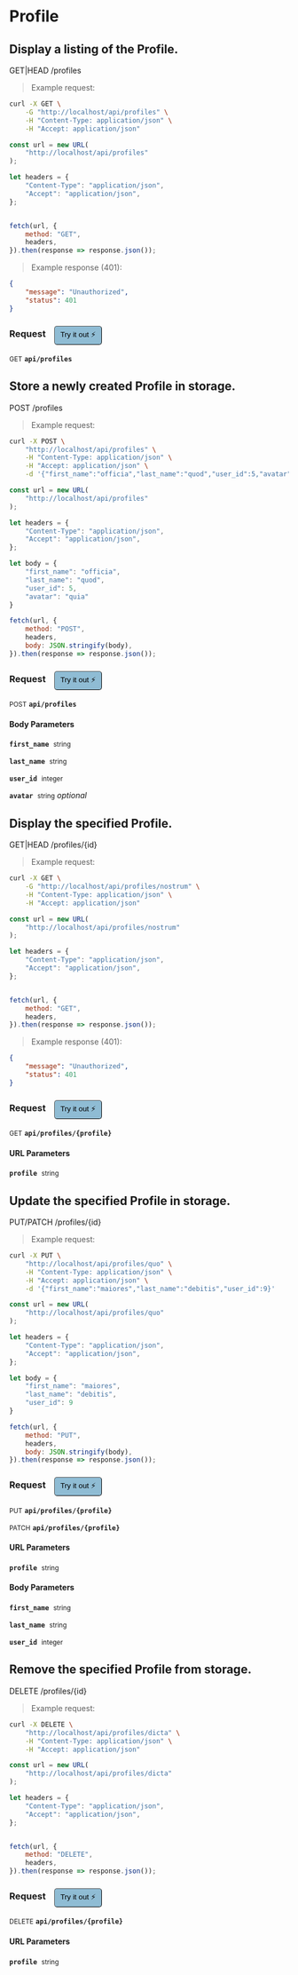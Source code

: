 # Profile


## Display a listing of the Profile.


GET|HEAD /profiles

> Example request:

```bash
curl -X GET \
    -G "http://localhost/api/profiles" \
    -H "Content-Type: application/json" \
    -H "Accept: application/json"
```

```javascript
const url = new URL(
    "http://localhost/api/profiles"
);

let headers = {
    "Content-Type": "application/json",
    "Accept": "application/json",
};


fetch(url, {
    method: "GET",
    headers,
}).then(response => response.json());
```


> Example response (401):

```json
{
    "message": "Unauthorized",
    "status": 401
}
```
<div id="execution-results-GETapi-profiles" hidden>
    <blockquote>Received response<span id="execution-response-status-GETapi-profiles"></span>:</blockquote>
    <pre class="json"><code id="execution-response-content-GETapi-profiles"></code></pre>
</div>
<div id="execution-error-GETapi-profiles" hidden>
    <blockquote>Request failed with error:</blockquote>
    <pre><code id="execution-error-message-GETapi-profiles"></code></pre>
</div>
<form id="form-GETapi-profiles" data-method="GET" data-path="api/profiles" data-authed="0" data-hasfiles="0" data-headers='{"Content-Type":"application\/json","Accept":"application\/json"}' onsubmit="event.preventDefault(); executeTryOut('GETapi-profiles', this);">
<h3>
    Request&nbsp;&nbsp;&nbsp;
        <button type="button" style="background-color: #8fbcd4; padding: 5px 10px; border-radius: 5px; border-width: thin;" id="btn-tryout-GETapi-profiles" onclick="tryItOut('GETapi-profiles');">Try it out ⚡</button>
    <button type="button" style="background-color: #c97a7e; padding: 5px 10px; border-radius: 5px; border-width: thin;" id="btn-canceltryout-GETapi-profiles" onclick="cancelTryOut('GETapi-profiles');" hidden>Cancel</button>&nbsp;&nbsp;
    <button type="submit" style="background-color: #6ac174; padding: 5px 10px; border-radius: 5px; border-width: thin;" id="btn-executetryout-GETapi-profiles" hidden>Send Request 💥</button>
    </h3>
<p>
<small class="badge badge-green">GET</small>
 <b><code>api/profiles</code></b>
</p>
</form>


## Store a newly created Profile in storage.


POST /profiles

> Example request:

```bash
curl -X POST \
    "http://localhost/api/profiles" \
    -H "Content-Type: application/json" \
    -H "Accept: application/json" \
    -d '{"first_name":"officia","last_name":"quod","user_id":5,"avatar":"quia"}'

```

```javascript
const url = new URL(
    "http://localhost/api/profiles"
);

let headers = {
    "Content-Type": "application/json",
    "Accept": "application/json",
};

let body = {
    "first_name": "officia",
    "last_name": "quod",
    "user_id": 5,
    "avatar": "quia"
}

fetch(url, {
    method: "POST",
    headers,
    body: JSON.stringify(body),
}).then(response => response.json());
```


<div id="execution-results-POSTapi-profiles" hidden>
    <blockquote>Received response<span id="execution-response-status-POSTapi-profiles"></span>:</blockquote>
    <pre class="json"><code id="execution-response-content-POSTapi-profiles"></code></pre>
</div>
<div id="execution-error-POSTapi-profiles" hidden>
    <blockquote>Request failed with error:</blockquote>
    <pre><code id="execution-error-message-POSTapi-profiles"></code></pre>
</div>
<form id="form-POSTapi-profiles" data-method="POST" data-path="api/profiles" data-authed="0" data-hasfiles="0" data-headers='{"Content-Type":"application\/json","Accept":"application\/json"}' onsubmit="event.preventDefault(); executeTryOut('POSTapi-profiles', this);">
<h3>
    Request&nbsp;&nbsp;&nbsp;
        <button type="button" style="background-color: #8fbcd4; padding: 5px 10px; border-radius: 5px; border-width: thin;" id="btn-tryout-POSTapi-profiles" onclick="tryItOut('POSTapi-profiles');">Try it out ⚡</button>
    <button type="button" style="background-color: #c97a7e; padding: 5px 10px; border-radius: 5px; border-width: thin;" id="btn-canceltryout-POSTapi-profiles" onclick="cancelTryOut('POSTapi-profiles');" hidden>Cancel</button>&nbsp;&nbsp;
    <button type="submit" style="background-color: #6ac174; padding: 5px 10px; border-radius: 5px; border-width: thin;" id="btn-executetryout-POSTapi-profiles" hidden>Send Request 💥</button>
    </h3>
<p>
<small class="badge badge-black">POST</small>
 <b><code>api/profiles</code></b>
</p>
<h4 class="fancy-heading-panel"><b>Body Parameters</b></h4>
<p>
<b><code>first_name</code></b>&nbsp;&nbsp;<small>string</small>  &nbsp;
<input type="text" name="first_name" data-endpoint="POSTapi-profiles" data-component="body" required  hidden>
<br>
</p>
<p>
<b><code>last_name</code></b>&nbsp;&nbsp;<small>string</small>  &nbsp;
<input type="text" name="last_name" data-endpoint="POSTapi-profiles" data-component="body" required  hidden>
<br>
</p>
<p>
<b><code>user_id</code></b>&nbsp;&nbsp;<small>integer</small>  &nbsp;
<input type="number" name="user_id" data-endpoint="POSTapi-profiles" data-component="body" required  hidden>
<br>
</p>
<p>
<b><code>avatar</code></b>&nbsp;&nbsp;<small>string</small>     <i>optional</i> &nbsp;
<input type="text" name="avatar" data-endpoint="POSTapi-profiles" data-component="body"  hidden>
<br>
</p>

</form>


## Display the specified Profile.


GET|HEAD /profiles/{id}

> Example request:

```bash
curl -X GET \
    -G "http://localhost/api/profiles/nostrum" \
    -H "Content-Type: application/json" \
    -H "Accept: application/json"
```

```javascript
const url = new URL(
    "http://localhost/api/profiles/nostrum"
);

let headers = {
    "Content-Type": "application/json",
    "Accept": "application/json",
};


fetch(url, {
    method: "GET",
    headers,
}).then(response => response.json());
```


> Example response (401):

```json
{
    "message": "Unauthorized",
    "status": 401
}
```
<div id="execution-results-GETapi-profiles--profile-" hidden>
    <blockquote>Received response<span id="execution-response-status-GETapi-profiles--profile-"></span>:</blockquote>
    <pre class="json"><code id="execution-response-content-GETapi-profiles--profile-"></code></pre>
</div>
<div id="execution-error-GETapi-profiles--profile-" hidden>
    <blockquote>Request failed with error:</blockquote>
    <pre><code id="execution-error-message-GETapi-profiles--profile-"></code></pre>
</div>
<form id="form-GETapi-profiles--profile-" data-method="GET" data-path="api/profiles/{profile}" data-authed="0" data-hasfiles="0" data-headers='{"Content-Type":"application\/json","Accept":"application\/json"}' onsubmit="event.preventDefault(); executeTryOut('GETapi-profiles--profile-', this);">
<h3>
    Request&nbsp;&nbsp;&nbsp;
        <button type="button" style="background-color: #8fbcd4; padding: 5px 10px; border-radius: 5px; border-width: thin;" id="btn-tryout-GETapi-profiles--profile-" onclick="tryItOut('GETapi-profiles--profile-');">Try it out ⚡</button>
    <button type="button" style="background-color: #c97a7e; padding: 5px 10px; border-radius: 5px; border-width: thin;" id="btn-canceltryout-GETapi-profiles--profile-" onclick="cancelTryOut('GETapi-profiles--profile-');" hidden>Cancel</button>&nbsp;&nbsp;
    <button type="submit" style="background-color: #6ac174; padding: 5px 10px; border-radius: 5px; border-width: thin;" id="btn-executetryout-GETapi-profiles--profile-" hidden>Send Request 💥</button>
    </h3>
<p>
<small class="badge badge-green">GET</small>
 <b><code>api/profiles/{profile}</code></b>
</p>
<h4 class="fancy-heading-panel"><b>URL Parameters</b></h4>
<p>
<b><code>profile</code></b>&nbsp;&nbsp;<small>string</small>  &nbsp;
<input type="text" name="profile" data-endpoint="GETapi-profiles--profile-" data-component="url" required  hidden>
<br>
</p>
</form>


## Update the specified Profile in storage.


PUT/PATCH /profiles/{id}

> Example request:

```bash
curl -X PUT \
    "http://localhost/api/profiles/quo" \
    -H "Content-Type: application/json" \
    -H "Accept: application/json" \
    -d '{"first_name":"maiores","last_name":"debitis","user_id":9}'

```

```javascript
const url = new URL(
    "http://localhost/api/profiles/quo"
);

let headers = {
    "Content-Type": "application/json",
    "Accept": "application/json",
};

let body = {
    "first_name": "maiores",
    "last_name": "debitis",
    "user_id": 9
}

fetch(url, {
    method: "PUT",
    headers,
    body: JSON.stringify(body),
}).then(response => response.json());
```


<div id="execution-results-PUTapi-profiles--profile-" hidden>
    <blockquote>Received response<span id="execution-response-status-PUTapi-profiles--profile-"></span>:</blockquote>
    <pre class="json"><code id="execution-response-content-PUTapi-profiles--profile-"></code></pre>
</div>
<div id="execution-error-PUTapi-profiles--profile-" hidden>
    <blockquote>Request failed with error:</blockquote>
    <pre><code id="execution-error-message-PUTapi-profiles--profile-"></code></pre>
</div>
<form id="form-PUTapi-profiles--profile-" data-method="PUT" data-path="api/profiles/{profile}" data-authed="0" data-hasfiles="0" data-headers='{"Content-Type":"application\/json","Accept":"application\/json"}' onsubmit="event.preventDefault(); executeTryOut('PUTapi-profiles--profile-', this);">
<h3>
    Request&nbsp;&nbsp;&nbsp;
        <button type="button" style="background-color: #8fbcd4; padding: 5px 10px; border-radius: 5px; border-width: thin;" id="btn-tryout-PUTapi-profiles--profile-" onclick="tryItOut('PUTapi-profiles--profile-');">Try it out ⚡</button>
    <button type="button" style="background-color: #c97a7e; padding: 5px 10px; border-radius: 5px; border-width: thin;" id="btn-canceltryout-PUTapi-profiles--profile-" onclick="cancelTryOut('PUTapi-profiles--profile-');" hidden>Cancel</button>&nbsp;&nbsp;
    <button type="submit" style="background-color: #6ac174; padding: 5px 10px; border-radius: 5px; border-width: thin;" id="btn-executetryout-PUTapi-profiles--profile-" hidden>Send Request 💥</button>
    </h3>
<p>
<small class="badge badge-darkblue">PUT</small>
 <b><code>api/profiles/{profile}</code></b>
</p>
<p>
<small class="badge badge-purple">PATCH</small>
 <b><code>api/profiles/{profile}</code></b>
</p>
<h4 class="fancy-heading-panel"><b>URL Parameters</b></h4>
<p>
<b><code>profile</code></b>&nbsp;&nbsp;<small>string</small>  &nbsp;
<input type="text" name="profile" data-endpoint="PUTapi-profiles--profile-" data-component="url" required  hidden>
<br>
</p>
<h4 class="fancy-heading-panel"><b>Body Parameters</b></h4>
<p>
<b><code>first_name</code></b>&nbsp;&nbsp;<small>string</small>  &nbsp;
<input type="text" name="first_name" data-endpoint="PUTapi-profiles--profile-" data-component="body" required  hidden>
<br>
</p>
<p>
<b><code>last_name</code></b>&nbsp;&nbsp;<small>string</small>  &nbsp;
<input type="text" name="last_name" data-endpoint="PUTapi-profiles--profile-" data-component="body" required  hidden>
<br>
</p>
<p>
<b><code>user_id</code></b>&nbsp;&nbsp;<small>integer</small>  &nbsp;
<input type="number" name="user_id" data-endpoint="PUTapi-profiles--profile-" data-component="body" required  hidden>
<br>
</p>

</form>


## Remove the specified Profile from storage.


DELETE /profiles/{id}

> Example request:

```bash
curl -X DELETE \
    "http://localhost/api/profiles/dicta" \
    -H "Content-Type: application/json" \
    -H "Accept: application/json"
```

```javascript
const url = new URL(
    "http://localhost/api/profiles/dicta"
);

let headers = {
    "Content-Type": "application/json",
    "Accept": "application/json",
};


fetch(url, {
    method: "DELETE",
    headers,
}).then(response => response.json());
```


<div id="execution-results-DELETEapi-profiles--profile-" hidden>
    <blockquote>Received response<span id="execution-response-status-DELETEapi-profiles--profile-"></span>:</blockquote>
    <pre class="json"><code id="execution-response-content-DELETEapi-profiles--profile-"></code></pre>
</div>
<div id="execution-error-DELETEapi-profiles--profile-" hidden>
    <blockquote>Request failed with error:</blockquote>
    <pre><code id="execution-error-message-DELETEapi-profiles--profile-"></code></pre>
</div>
<form id="form-DELETEapi-profiles--profile-" data-method="DELETE" data-path="api/profiles/{profile}" data-authed="0" data-hasfiles="0" data-headers='{"Content-Type":"application\/json","Accept":"application\/json"}' onsubmit="event.preventDefault(); executeTryOut('DELETEapi-profiles--profile-', this);">
<h3>
    Request&nbsp;&nbsp;&nbsp;
        <button type="button" style="background-color: #8fbcd4; padding: 5px 10px; border-radius: 5px; border-width: thin;" id="btn-tryout-DELETEapi-profiles--profile-" onclick="tryItOut('DELETEapi-profiles--profile-');">Try it out ⚡</button>
    <button type="button" style="background-color: #c97a7e; padding: 5px 10px; border-radius: 5px; border-width: thin;" id="btn-canceltryout-DELETEapi-profiles--profile-" onclick="cancelTryOut('DELETEapi-profiles--profile-');" hidden>Cancel</button>&nbsp;&nbsp;
    <button type="submit" style="background-color: #6ac174; padding: 5px 10px; border-radius: 5px; border-width: thin;" id="btn-executetryout-DELETEapi-profiles--profile-" hidden>Send Request 💥</button>
    </h3>
<p>
<small class="badge badge-red">DELETE</small>
 <b><code>api/profiles/{profile}</code></b>
</p>
<h4 class="fancy-heading-panel"><b>URL Parameters</b></h4>
<p>
<b><code>profile</code></b>&nbsp;&nbsp;<small>string</small>  &nbsp;
<input type="text" name="profile" data-endpoint="DELETEapi-profiles--profile-" data-component="url" required  hidden>
<br>
</p>
</form>



